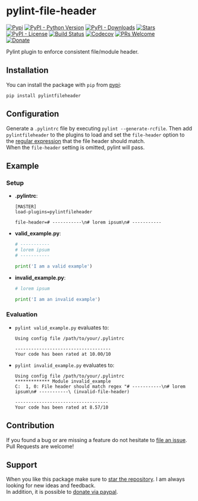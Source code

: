 # pylint-file-header

[![Pypi](https://img.shields.io/pypi/v/pylintfileheader.svg?style=flat-square)](https://pypi.python.org/pypi/pylintfileheader) [![PyPI - Python Version](https://img.shields.io/pypi/pyversions/pylintfileheader.svg?style=flat-square)](https://pypi.python.org/pypi/pylintfileheader) [![PyPI - Downloads](https://img.shields.io/pypi/dm/pylintfileheader.svg?style=flat-square)](https://pypistats.org/packages/pylintfileheader) [![Stars](https://img.shields.io/github/stars/HaaLeo/pylint-file-header.svg?label=Stars&logo=github&style=flat-square)](https://github.com/HaaLeo/pylint-file-header/stargazers)  
[![PyPI - License](https://img.shields.io/pypi/l/pylintfileheader.svg?style=flat-square)](https://pypi.python.org/pypi/pylintfileheader) 
[![Build Status](https://img.shields.io/travis/HaaLeo/pylint-file-header/master.svg?style=flat-square)](https://travis-ci.org/HaaLeo/pylint-file-header) [![Codecov](https://img.shields.io/codecov/c/github/HaaLeo/pylint-file-header.svg?style=flat-square)](https://codecov.io/gh/HaaLeo/pylint-file-header) [![PRs Welcome](https://img.shields.io/badge/PRs-welcome-brightgreen.svg?style=flat-square)](http://makeapullrequest.com)  
[![Donate](https://img.shields.io/badge/-Donate-blue.svg?logo=paypal&style=flat-square)](https://www.paypal.me/LeoHanisch)

Pylint plugin to enforce consistent file/module header.

## Installation

You can install the package with `pip` from [pypi](https://pypi.org/project/pylintfileheader):

```
pip install pylintfileheader
```

## Configuration

Generate a `.pylintrc` file by executing `pylint --generate-rcfile`.
Then add `pylintfileheader` to the plugins to load and set the `file-header` option to the [regular expression](https://docs.python.org/3.7/library/re.html#regular-expression-syntax) that the file header should match.  
When the `file-header` setting is omitted, pylint will pass.

## Example

### Setup

* **.pylintrc**:  

  ```pylintrc
  [MASTER]
  load-plugins=pylintfileheader

  file-header=# -----------\n# lorem ipsum\n# -----------
  ```

* **valid_example.py**:  

  ```python
  # -----------
  # lorem ipsum
  # -----------

  print('I am a valid example')
  ```

* **invalid_example.py**:  

  ```python
  # lorem ipsum

  print('I am an invalid example')
  ```

### Evaluation

* `pylint valid_example.py` evaluates to:  
  ```
  Using config file /path/to/your/.pylintrc

  ------------------------------------
  Your code has been rated at 10.00/10
  ```

* `pylint invalid_example.py` evaluates to:  
  ```
  Using config file /path/to/your/.pylintrc
  ************* Module invalid_example
  C:  1, 0: File header should match regex "# -----------\n# lorem ipsum\n# -----------\ (invalid-file-header)

  -----------------------------------
  Your code has been rated at 8.57/10
  ```

## Contribution

If you found a bug or are missing a feature do not hesitate to [file an issue](https://github.com/HaaLeo/pylint-file-header/issues/new/choose).  
Pull Requests are welcome!

## Support
When you like this package make sure to [star the repository](https://github.com/HaaLeo/pylint-file-header/stargazers). I am always looking for new ideas and feedback.  
In addition, it is possible to [donate via paypal](https://www.paypal.me/LeoHanisch).
